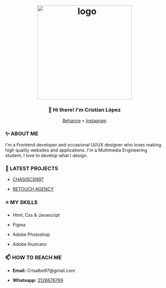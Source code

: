 

<h1 align="center">
  <a href="https://www.instagram.com/chenko.ui/"><img width="300" alt="logo" src="https://user-images.githubusercontent.com/23657472/149187632-b385ca06-6052-478f-ac85-89c6e190bd18.png" alt= "chenko"></a>
</h1>

<h3 align="center">👋 Hi there! I'm Cristian López</h3>
<p align="center">
  <a href="https://www.behance.net/Crisalbe97e0b2">Behance</a> •
  <a href="https://www.instagram.com/chenko.ui/">Instagram</a>
</p>

### ✨ ABOUT ME
<p>I'm a Frontend developer and occasional UI/UX designer who loves making high quality websites and applications. I'm a Multimedia Engineering student, I love to develop what I design.</p>

### 🌱 LATEST PROJECTS
- <p><a href="https://chenko1997.github.io/CHASISCNK97/" style="list-style:none">CHASISCSN97</a></p>
- <p><a href="https://chenko1997.github.io/Retouch/">RETOUCH AGENCY</a></p>

### ⭐ MY SKILLS
- <p>Html, Css & Javascript</p>
- <p>Figma</p>
- <p>Adobe Photoshop</p>
- <p>Adobe Illustrator</p>

### 📫 HOW TO REACH ME
- <p><b>Email:</b> Crisalbe97@gmail.com</p>
- <p><b>Whatsapp:</b> <a href="https://wa.me/5731126676769">3126676769</a></p>

<!--
**Chenko1997/Chenko1997** is a ✨ _special_ ✨ repository because its `README.md` (this file) appears on your GitHub profile.

Here are some ideas to get you started:

- 🔭 I’m currently working on ...
- 🌱 I’m currently learning ...
- 👯 I’m looking to collaborate on ...
- 🤔 I’m looking for help with ...
- 💬 Ask me about ...
- 📫 How to reach me: ...
- 😄 Pronouns: ...
- ⚡ Fun fact: ...
-->
